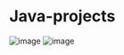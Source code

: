 # Java-projects

![image](https://user-images.githubusercontent.com/73840387/182209470-1cde7673-9e13-4fce-982b-4a2e9be1d728.png)
![image](https://user-images.githubusercontent.com/73840387/182209512-f58cf6c0-9f87-4524-b905-6ddf1841072a.png)
